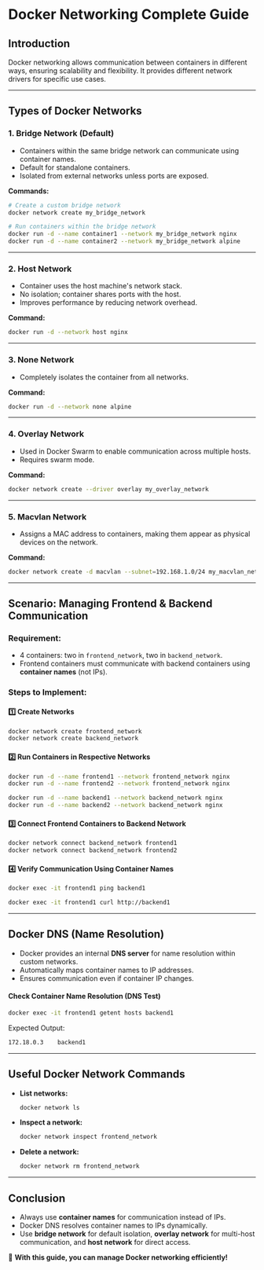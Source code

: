 # Docker Networking Complete Guide

## **Introduction**

Docker networking allows communication between containers in different ways, ensuring scalability and flexibility. It provides different network drivers for specific use cases.

---

## **Types of Docker Networks**

### **1. Bridge Network (Default)**

- Containers within the same bridge network can communicate using container names.
- Default for standalone containers.
- Isolated from external networks unless ports are exposed.

**Commands:**

```sh
# Create a custom bridge network
docker network create my_bridge_network

# Run containers within the bridge network
docker run -d --name container1 --network my_bridge_network nginx
docker run -d --name container2 --network my_bridge_network alpine
```

---

### **2. Host Network**

- Container uses the host machine's network stack.
- No isolation; container shares ports with the host.
- Improves performance by reducing network overhead.

**Command:**

```sh
docker run -d --network host nginx
```

---

### **3. None Network**

- Completely isolates the container from all networks.

**Command:**

```sh
docker run -d --network none alpine
```

---

### **4. Overlay Network**

- Used in Docker Swarm to enable communication across multiple hosts.
- Requires swarm mode.

**Command:**

```sh
docker network create --driver overlay my_overlay_network
```

---

### **5. Macvlan Network**

- Assigns a MAC address to containers, making them appear as physical devices on the network.

**Command:**

```sh
docker network create -d macvlan --subnet=192.168.1.0/24 my_macvlan_network
```

---

## **Scenario: Managing Frontend & Backend Communication**

### **Requirement:**

- 4 containers: two in `frontend_network`, two in `backend_network`.
- Frontend containers must communicate with backend containers using **container names** (not IPs).

### **Steps to Implement:**

#### **1️⃣ Create Networks**

```sh
docker network create frontend_network
docker network create backend_network
```

#### **2️⃣ Run Containers in Respective Networks**

```sh
docker run -d --name frontend1 --network frontend_network nginx
docker run -d --name frontend2 --network frontend_network nginx

docker run -d --name backend1 --network backend_network nginx
docker run -d --name backend2 --network backend_network nginx
```

#### **3️⃣ Connect Frontend Containers to Backend Network**

```sh
docker network connect backend_network frontend1
docker network connect backend_network frontend2
```

#### **4️⃣ Verify Communication Using Container Names**

```sh
docker exec -it frontend1 ping backend1
```

```sh
docker exec -it frontend1 curl http://backend1
```

---

## **Docker DNS (Name Resolution)**

- Docker provides an internal **DNS server** for name resolution within custom networks.
- Automatically maps container names to IP addresses.
- Ensures communication even if container IP changes.

#### **Check Container Name Resolution (DNS Test)**

```sh
docker exec -it frontend1 getent hosts backend1
```

Expected Output:

```sh
172.18.0.3    backend1
```

---

## **Useful Docker Network Commands**

- **List networks:**
  ```sh
  docker network ls
  ```
- **Inspect a network:**
  ```sh
  docker network inspect frontend_network
  ```
- **Delete a network:**
  ```sh
  docker network rm frontend_network
  ```

---

## **Conclusion**

- Always use **container names** for communication instead of IPs.
- Docker DNS resolves container names to IPs dynamically.
- Use **bridge network** for default isolation, **overlay network** for multi-host communication, and **host network** for direct access.

🚀 **With this guide, you can manage Docker networking efficiently!**
